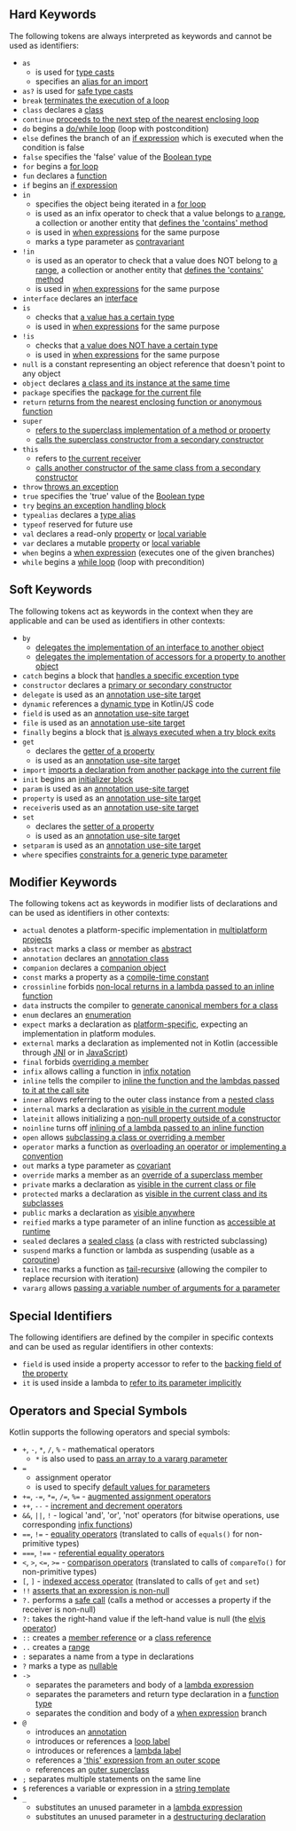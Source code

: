 [//]: # (title: Keywords and Operators)

## Hard Keywords

The following tokens are always interpreted as keywords and cannot be used as identifiers:

* `as`
   - is used for [type casts](/docs/reference/typecasts.md#unsafe-cast-operator)
   - specifies an [alias for an import](/docs/reference/packages.md#imports)
* `as?` is used for [safe type casts](/docs/reference/typecasts.md#safe-nullable-cast-operator)
* `break` [terminates the execution of a loop](/docs/reference/returns.md)
* `class` declares a [class](/docs/reference/classes.md)
* `continue` [proceeds to the next step of the nearest enclosing loop](/docs/reference/returns.md)
* `do` begins a [do/while loop](/docs/reference/control-flow.md#while-loops) (loop with postcondition)
* `else` defines the branch of an [if expression](/docs/reference/control-flow.md#if-expression) which is executed when the condition is false
* `false` specifies the 'false' value of the [Boolean type](/docs/reference/basic-types.md#booleans)
* `for` begins a [for loop](/docs/reference/control-flow.md#for-loops)
* `fun` declares a [function](/docs/reference/functions.md)
* `if` begins an [if expression](/docs/reference/control-flow.md#if-expression)
* `in`
   - specifies the object being iterated in a [for loop](/docs/reference/control-flow.md#for-loops)
   - is used as an infix operator to check that a value belongs to [a range](/docs/reference/ranges.md),
     a collection or another entity that [defines the 'contains' method](/docs/reference/operator-overloading.md#in)
   - is used in [when expressions](/docs/reference/control-flow.md#when-expression) for the same purpose
   - marks a type parameter as [contravariant](/docs/reference/generics.md#declaration-site-variance)
* `!in`
   - is used as an operator to check that a value does NOT belong to [a range](/docs/reference/ranges.md),
     a collection or another entity that [defines the 'contains' method](/docs/reference/operator-overloading.md#in)
   - is used in [when expressions](/docs/reference/control-flow.md#when-expression) for the same purpose
* `interface` declares an [interface](/docs/reference/interfaces.md)
* `is`
   - checks that [a value has a certain type](/docs/reference/typecasts.md#is-and-is-operators)
   - is used in [when expressions](/docs/reference/control-flow.md#when-expression) for the same purpose
* `!is`
   - checks that [a value does NOT have a certain type](/docs/reference/typecasts.md#is-and-is-operators)
   - is used in [when expressions](/docs/reference/control-flow.md#when-expression) for the same purpose
* `null` is a constant representing an object reference that doesn't point to any object
* `object` declares [a class and its instance at the same time](/docs/reference/object-declarations.md)
* `package` specifies the [package for the current file](/docs/reference/packages.md)
* `return` [returns from the nearest enclosing function or anonymous function](/docs/reference/returns.md)
* `super`
   - [refers to the superclass implementation of a method or property](/docs/reference/classes.md#calling-the-superclass-implementation)
   - [calls the superclass constructor from a secondary constructor](/docs/reference/classes.md#inheritance)
* `this`
   - refers to [the current receiver](/docs/reference/this-expressions.md)
   - [calls another constructor of the same class from a secondary constructor](/docs/reference/classes.md#constructors)
* `throw` [throws an exception](/docs/reference/exceptions.md)
* `true` specifies the 'true' value of the [Boolean type](/docs/reference/basic-types.md#booleans)
* `try` [begins an exception handling block](/docs/reference/exceptions.md)
* `typealias` declares a [type alias](/docs/reference/type-aliases.md)
* `typeof` reserved for future use
* `val` declares a read-only [property](/docs/reference/properties.md) or [local variable](/docs/reference/basic-syntax.md#defining-variables)
* `var` declares a mutable [property](/docs/reference/properties.md) or [local variable](/docs/reference/basic-syntax.md#defining-variables)
* `when` begins a [when expression](/docs/reference/control-flow.md#when-expression) (executes one of the given branches)
* `while` begins a [while loop](/docs/reference/control-flow.md#while-loops) (loop with precondition)

## Soft Keywords

The following tokens act as keywords in the context when they are applicable and can be used
as identifiers in other contexts:

* `by`
   - [delegates the implementation of an interface to another object](/docs/reference/delegation.md)
   - [delegates the implementation of accessors for a property to another object](/docs/reference/delegated-properties.md)
* `catch` begins a block that [handles a specific exception type](/docs/reference/exceptions.md)
* `constructor` declares a [primary or secondary constructor](/docs/reference/classes.md#constructors)
* `delegate` is used as an [annotation use-site target](/docs/reference/annotations.md#annotation-use-site-targets)
* `dynamic` references a [dynamic type](/docs/reference/dynamic-type.md) in Kotlin/JS code
* `field` is used as an [annotation use-site target](/docs/reference/annotations.md#annotation-use-site-targets)
* `file` is used as an [annotation use-site target](/docs/reference/annotations.md#annotation-use-site-targets)
* `finally` begins a block that [is always executed when a try block exits](/docs/reference/exceptions.md)
* `get`
   - declares the [getter of a property](/docs/reference/properties.md#getters-and-setters)
   - is used as an [annotation use-site target](/docs/reference/annotations.md#annotation-use-site-targets)
* `import` [imports a declaration from another package into the current file](/docs/reference/packages.md)
* `init` begins an [initializer block](/docs/reference/classes.md#constructors)
* `param` is used as an [annotation use-site target](/docs/reference/annotations.md#annotation-use-site-targets)
* `property` is used as an [annotation use-site target](/docs/reference/annotations.md#annotation-use-site-targets)
* `receiver`is used as an [annotation use-site target](/docs/reference/annotations.md#annotation-use-site-targets)
* `set`
   - declares the [setter of a property](/docs/reference/properties.md#getters-and-setters)
   - is used as an [annotation use-site target](/docs/reference/annotations.md#annotation-use-site-targets)
* `setparam` is used as an [annotation use-site target](/docs/reference/annotations.md#annotation-use-site-targets)
* `where` specifies [constraints for a generic type parameter](/docs/reference/generics.md#upper-bounds)

## Modifier Keywords

The following tokens act as keywords in modifier lists of declarations and can be used as identifiers
in other contexts:

* `actual` denotes a platform-specific implementation in [multiplatform projects](/docs/reference/multiplatform.md)
* `abstract` marks a class or member as [abstract](/docs/reference/classes.md#abstract-classes)
* `annotation` declares an [annotation class](/docs/reference/annotations.md)
* `companion` declares a [companion object](/docs/reference/object-declarations.md#companion-objects)
* `const` marks a property as a [compile-time constant](/docs/reference/properties.md#compile-time-constants)
* `crossinline` forbids [non-local returns in a lambda passed to an inline function](/docs/reference/inline-functions.md#non-local-returns)
* `data` instructs the compiler to [generate canonical members for a class](/docs/reference/data-classes.md)
* `enum` declares an [enumeration](/docs/reference/enum-classes.md)
* `expect` marks a declaration as [platform-specific](/docs/reference/multiplatform.md), expecting an implementation in platform modules.
* `external` marks a declaration as implemented not in Kotlin (accessible through [JNI](/docs/reference/java-interop.md#using-jni-with-kotlin) or in [JavaScript](/docs/reference/js-interop.md#external-modifier))
* `final` forbids [overriding a member](/docs/reference/classes.md#overriding-methods)
* `infix` allows calling a function in [infix notation](/docs/reference/functions.md#infix-notation)
* `inline` tells the compiler to [inline the function and the lambdas passed to it at the call site](/docs/reference/inline-functions.md)
* `inner` allows referring to the outer class instance from a [nested class](/docs/reference/nested-classes.md)
* `internal` marks a declaration as [visible in the current module](/docs/reference/visibility-modifiers.md)
* `lateinit` allows initializing a [non-null property outside of a constructor](/docs/reference/properties.md#late-initialized-properties-and-variables)
* `noinline` turns off [inlining of a lambda passed to an inline function](/docs/reference/inline-functions.md#noinline)
* `open` allows [subclassing a class or overriding a member](/docs/reference/classes.md#inheritance)
* `operator` marks a function as [overloading an operator or implementing a convention](/docs/reference/operator-overloading.md)
* `out` marks a type parameter as [covariant](/docs/reference/generics.md#declaration-site-variance)
* `override` marks a member as an [override of a superclass member](/docs/reference/classes.md#overriding-methods)
* `private` marks a declaration as [visible in the current class or file](/docs/reference/visibility-modifiers.md)
* `protected` marks a declaration as [visible in the current class and its subclasses](/docs/reference/visibility-modifiers.md)
* `public` marks a declaration as [visible anywhere](/docs/reference/visibility-modifiers.md)
* `reified` marks a type parameter of an inline function as [accessible at runtime](/docs/reference/inline-functions.md#reified-type-parameters)
* `sealed` declares a [sealed class](/docs/reference/sealed-classes.md) (a class with restricted subclassing)
* `suspend` marks a function or lambda as suspending (usable as a [coroutine](/docs/reference/coroutines.md))
* `tailrec` marks a function as [tail-recursive](/docs/reference/functions.md#tail-recursive-functions) (allowing the compiler to replace recursion with iteration)
* `vararg` allows [passing a variable number of arguments for a parameter](/docs/reference/functions.md#variable-number-of-arguments-varargs)

## Special Identifiers

The following identifiers are defined by the compiler in specific contexts and can be used as regular
identifiers in other contexts:

* `field` is used inside a property accessor to refer to the [backing field of the property](/docs/reference/properties.md#backing-fields)
* `it` is used inside a lambda to [refer to its parameter implicitly](/docs/reference/lambdas.md#it-implicit-name-of-a-single-parameter)


## Operators and Special Symbols

Kotlin supports the following operators and special symbols:

* `+`, `-`, `*`, `/`, `%` - mathematical operators
   - `*` is also used to [pass an array to a vararg parameter](/docs/reference/functions.md#variable-number-of-arguments-varargs)
* `=`
   - assignment operator
   - is used to specify [default values for parameters](/docs/reference/functions.md#default-arguments)
* `+=`, `-=`, `*=`, `/=`, `%=` - [augmented assignment operators](/docs/reference/operator-overloading.md#assignments)
* `++`, `--` - [increment and decrement operators](/docs/reference/operator-overloading.md#increments-and-decrements)
* `&&`, `||`, `!` - logical 'and', 'or', 'not' operators (for bitwise operations, use corresponding [infix functions](/docs/reference/basic-types.md#operations))
* `==`, `!=` - [equality operators](/docs/reference/operator-overloading.md#equals) (translated to calls of `equals()` for non-primitive types)
* `===`, `!==` - [referential equality operators](/docs/reference/equality.md#referential-equality)
* `<`, `>`, `<=`, `>=` - [comparison operators](/docs/reference/operator-overloading.md#comparison) (translated to calls of `compareTo()` for non-primitive types)
* `[`, `]` - [indexed access operator](/docs/reference/operator-overloading.md#indexed) (translated to calls of `get` and `set`)
* `!!` [asserts that an expression is non-null](/docs/reference/null-safety.md#the--operator)
* `?.` performs a [safe call](/docs/reference/null-safety.md#safe-calls) (calls a method or accesses a property if the receiver is non-null)
* `?:` takes the right-hand value if the left-hand value is null (the [elvis operator](/docs/reference/null-safety.md#elvis-operator))
* `::` creates a [member reference](/docs/reference/reflection.md#function-references) or a [class reference](/docs/reference/reflection.md#class-references)
* `..` creates a [range](/docs/reference/ranges.md)
* `:` separates a name from a type in declarations
* `?` marks a type as [nullable](/docs/reference/null-safety.md#nullable-types-and-non-null-types)
* `->`
   - separates the parameters and body of a [lambda expression](/docs/reference/lambdas.md#lambda-expression-syntax)
   - separates the parameters and return type declaration in a [function type](/docs/reference/lambdas.md#function-types)
   - separates the condition and body of a [when expression](/docs/reference/control-flow.md#when-expression) branch
* `@`
   - introduces an [annotation](/docs/reference/annotations.md#usage)
   - introduces or references a [loop label](/docs/reference/returns.md#break-and-continue-labels)
   - introduces or references a [lambda label](/docs/reference/returns.md#return-at-labels)
   - references a ['this' expression from an outer scope](/docs/reference/this-expressions.md#qualified)
   - references an [outer superclass](/docs/reference/classes.md#calling-the-superclass-implementation)
* `;` separates multiple statements on the same line
* `$` references a variable or expression in a [string template](/docs/reference/basic-types.md#string-templates)
* `_`
   - substitutes an unused parameter in a [lambda expression](/docs/reference/lambdas.md#underscore-for-unused-variables-since-11)
   - substitutes an unused parameter in a [destructuring declaration](/docs/reference/multi-declarations.md#underscore-for-unused-variables-since-11)
     
